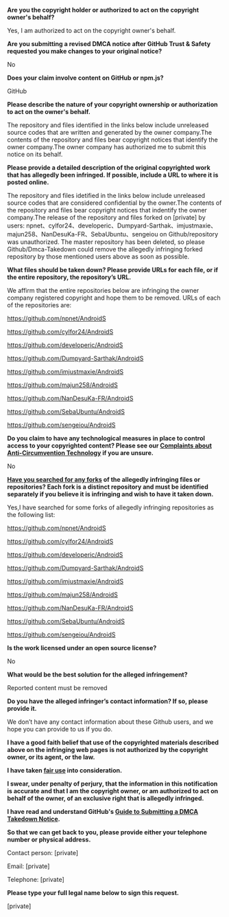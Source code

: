 **Are you the copyright holder or authorized to act on the copyright owner's behalf?**

Yes, I am authorized to act on the copyright owner's behalf.

**Are you submitting a revised DMCA notice after GitHub Trust & Safety requested you make changes to your original notice?**

No

**Does your claim involve content on GitHub or npm.js?**

GitHub

**Please describe the nature of your copyright ownership or authorization to act on the owner's behalf.**

The repository and files identified in the links below include unreleased source codes that are written and generated by the owner company.The contents of the repository and files bear copyright notices that identify the owner company.The owner company has authorized me to submit this notice on its behalf.

**Please provide a detailed description of the original copyrighted work that has allegedly been infringed. If possible, include a URL to where it is posted online.**

The repository and files idetified in the links below include unreleased source codes that are considered confidential by the owner.The contents of the repository and files bear copyright notices that indentify the owner company.The release of the repository and files forked on [private] by users: npnet、cylfor24、developeric、Dumpyard-Sarthak、imjustmaxie、majun258、NanDesuKa-FR、SebaUbuntu、sengeiou on Github/repository was unauthorized. The master repository has been deleted, so please Github/Dmca-Takedown could remove the allegedly infringing forked repository by those mentioned users above as soon as possible.

**What files should be taken down? Please provide URLs for each file, or if the entire repository, the repository’s URL.**

We affirm that the entire repositories below are infringing the owner company registered copyright and hope them to be removed. URLs of each of the repositories are:

https://github.com/npnet/AndroidS

https://github.com/cylfor24/AndroidS

https://github.com/developeric/AndroidS

https://github.com/Dumpyard-Sarthak/AndroidS

https://github.com/imjustmaxie/AndroidS

https://github.com/majun258/AndroidS

https://github.com/NanDesuKa-FR/AndroidS

https://github.com/SebaUbuntu/AndroidS

https://github.com/sengeiou/AndroidS

**Do you claim to have any technological measures in place to control access to your copyrighted content? Please see our <a href="https://docs.github.com/articles/guide-to-submitting-a-dmca-takedown-notice#complaints-about-anti-circumvention-technology">Complaints about Anti-Circumvention Technology</a> if you are unsure.**

No

**<a href="https://docs.github.com/articles/dmca-takedown-policy#b-what-about-forks-or-whats-a-fork">Have you searched for any forks</a> of the allegedly infringing files or repositories? Each fork is a distinct repository and must be identified separately if you believe it is infringing and wish to have it taken down.**

Yes,I have searched for some forks of allegedly infringing repositories as the following list:

https://github.com/npnet/AndroidS

https://github.com/cylfor24/AndroidS

https://github.com/developeric/AndroidS

https://github.com/Dumpyard-Sarthak/AndroidS

https://github.com/imjustmaxie/AndroidS

https://github.com/majun258/AndroidS

https://github.com/NanDesuKa-FR/AndroidS

https://github.com/SebaUbuntu/AndroidS

https://github.com/sengeiou/AndroidS

**Is the work licensed under an open source license?**

No

**What would be the best solution for the alleged infringement?**

Reported content must be removed

**Do you have the alleged infringer’s contact information? If so, please provide it.**

We don’t have any contact information about these Github users, and we hope you can provide to us if you do.

**I have a good faith belief that use of the copyrighted materials described above on the infringing web pages is not authorized by the copyright owner, or its agent, or the law.**

**I have taken <a href="https://www.lumendatabase.org/topics/22">fair use</a> into consideration.**

**I swear, under penalty of perjury, that the information in this notification is accurate and that I am the copyright owner, or am authorized to act on behalf of the owner, of an exclusive right that is allegedly infringed.**

**I have read and understand GitHub's <a href="https://docs.github.com/articles/guide-to-submitting-a-dmca-takedown-notice/">Guide to Submitting a DMCA Takedown Notice</a>.**

**So that we can get back to you, please provide either your telephone number or physical address.**

Contact person: [private]

Email: [private]

Telephone: [private]

**Please type your full legal name below to sign this request.**

[private]
